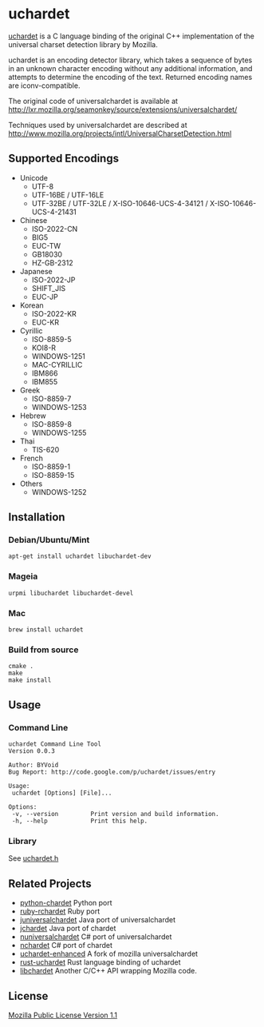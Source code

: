 # uchardet

[uchardet](https://github.com/BYVoid/uchardet) is a C language binding of the original C++ implementation of the universal charset detection library by Mozilla.

uchardet is an encoding detector library, which takes a sequence of bytes in an unknown character encoding without any additional information, and attempts to determine the encoding of the text. Returned encoding names are iconv-compatible.

The original code of universalchardet is available at http://lxr.mozilla.org/seamonkey/source/extensions/universalchardet/

Techniques used by universalchardet are described at http://www.mozilla.org/projects/intl/UniversalCharsetDetection.html

## Supported Encodings

  * Unicode
    * UTF-8
    * UTF-16BE / UTF-16LE
    * UTF-32BE / UTF-32LE / X-ISO-10646-UCS-4-34121 / X-ISO-10646-UCS-4-21431
  * Chinese
    * ISO-2022-CN
    * BIG5
    * EUC-TW
    * GB18030
    * HZ-GB-2312
  * Japanese
    * ISO-2022-JP
    * SHIFT_JIS
    * EUC-JP
  * Korean
    * ISO-2022-KR
    * EUC-KR
  * Cyrillic
    * ISO-8859-5
    * KOI8-R
    * WINDOWS-1251
    * MAC-CYRILLIC
    * IBM866
    * IBM855
  * Greek
    * ISO-8859-7
    * WINDOWS-1253
  * Hebrew
    * ISO-8859-8
    * WINDOWS-1255
  * Thai
    * TIS-620
  * French
    * ISO-8859-1
    * ISO-8859-15
  * Others
    * WINDOWS-1252

## Installation

### Debian/Ubuntu/Mint

    apt-get install uchardet libuchardet-dev

### Mageia

    urpmi libuchardet libuchardet-devel

### Mac

    brew install uchardet

### Build from source

    cmake .
    make
    make install

## Usage

### Command Line

```
uchardet Command Line Tool
Version 0.0.3

Author: BYVoid
Bug Report: http://code.google.com/p/uchardet/issues/entry

Usage:
 uchardet [Options] [File]...

Options:
 -v, --version         Print version and build information.
 -h, --help            Print this help.
 ```
### Library

See [uchardet.h](https://github.com/BYVoid/uchardet/blob/master/src/uchardet.h)

## Related Projects

  * [python-chardet](https://github.com/chardet/chardet) Python port
  * [ruby-rchardet](http://rubyforge.org/projects/chardet/) Ruby port
  * [juniversalchardet](http://code.google.com/p/juniversalchardet/) Java port of universalchardet
  * [jchardet](http://jchardet.sourceforge.net/) Java port of chardet
  * [nuniversalchardet](http://code.google.com/p/nuniversalchardet/) C# port of universalchardet
  * [nchardet](http://www.conceptdevelopment.net/Localization/NCharDet/) C# port of chardet
  * [uchardet-enhanced](https://bitbucket.org/medoc/uchardet-enhanced) A fork of mozilla universalchardet
  * [rust-uchardet](https://github.com/emk/rust-uchardet) Rust language binding of uchardet
  * [libchardet](https://ftp.oops.org/pub/oops/libchardet/) Another C/C++ API wrapping Mozilla code.

## License

[Mozilla Public License Version 1.1](http://www.mozilla.org/MPL/1.1/)
